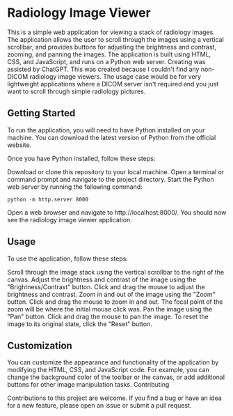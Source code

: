 # Radiology Image Viewer

This is a simple web application for viewing a stack of radiology images. The application allows the user to scroll through the images using a vertical scrollbar, and provides buttons for adjusting the brightness and contrast, zooming, and panning the images. The application is built using HTML, CSS, and JavaScript, and runs on a Python web server. Creating was assisted by ChatGPT. This was created because I couldn't find any non-DICOM radiology image viewers. The usage case would be for very lightweight applications where a DICOM server isn't required and you just want to scroll through simple radiology pictures.

## Getting Started

To run the application, you will need to have Python installed on your machine. You can download the latest version of Python from the official website.

Once you have Python installed, follow these steps:

Download or clone this repository to your local machine.
Open a terminal or command prompt and navigate to the project directory.
Start the Python web server by running the following command:
```
python -m http.server 8000
```
Open a web browser and navigate to http://localhost:8000/.
You should now see the radiology image viewer application.

## Usage

To use the application, follow these steps:

Scroll through the image stack using the vertical scrollbar to the right of the canvas.
Adjust the brightness and contrast of the image using the "Brightness/Contrast" button. Click and drag the mouse to adjust the brightness and contrast.
Zoom in and out of the image using the "Zoom" button. Click and drag the mouse to zoom in and out. The focal point of the zoom will be where the initial mouse click was.
Pan the image using the "Pan" button. Click and drag the mouse to pan the image.
To reset the image to its original state, click the "Reset" button.

## Customization

You can customize the appearance and functionality of the application by modifying the HTML, CSS, and JavaScript code. For example, you can change the background color of the toolbar or the canvas, or add additional buttons for other image manipulation tasks.
Contributing

Contributions to this project are welcome. If you find a bug or have an idea for a new feature, please open an issue or submit a pull request.
